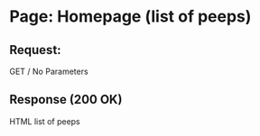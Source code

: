 # Page: Homepage (list of peeps)

## Request:
GET /
No Parameters

## Response (200 OK)
HTML list of peeps
